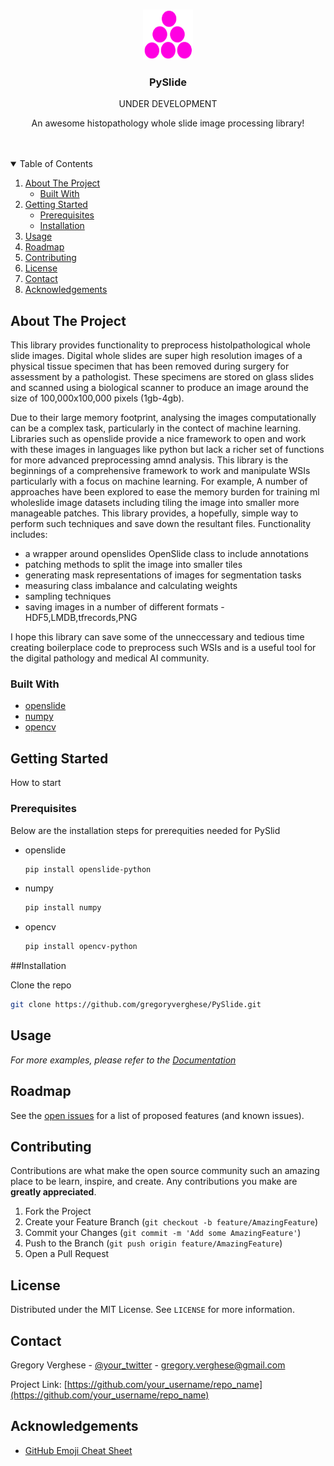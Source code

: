 <!--
*** Thanks for checking out the Best-README-Template. If you have a suggestion
*** that would make this better, please fork the repo and create a pull request
*** or simply open an issue with the tag "enhancement".
*** Thanks again! Now go create something AMAZING! :D
-->



<!-- PROJECT SHIELDS -->
<!--
*** I'm using markdown "reference style" links for readability.
*** Reference links are enclosed in brackets [ ] instead of parentheses ( ).
*** See the bottom of this document for the declaration of the reference variables
*** for contributors-url, forks-url, etc. This is an optional, concise syntax you may use.
*** https://www.markdownguide.org/basic-syntax/#reference-style-links
-->

<!--
***[![Contributors][contributors-shield]][contributors-url]
***[![Forks][forks-shield]][forks-url]
***[![Stargazers][stars-shield]][stars-url]
***[![Issues][issues-shield]][issues-url]
***[![MIT License][license-shield]][license-url]
***[![LinkedIn][linkedin-shield]][linkedin-url]
-->


<!-- PROJECT LOGO -->
<br />
<p align="center">
  <a href="https://github.com/othneildrew/Best-README-Template">
    <img src="images/logo.png" alt="Logo" width="80" height="80">
  </a>

  <h3 align="center">PySlide</h3>
  
  <p align="center">UNDER DEVELOPMENT</p>

  <p align="center">
    An awesome histopathology whole slide image processing library!
    <br />
</a>
    <br />
    <br />
  </p>
</p>


<!-- TABLE OF CONTENTS -->
<details open="open">
  <summary>Table of Contents</summary>
  <ol>
    <li>
      <a href="#about-the-project">About The Project</a>
      <ul>
        <li><a href="#built-with">Built With</a></li>
      </ul>
    </li>
    <li>
      <a href="#getting-started">Getting Started</a>
      <ul>
        <li><a href="#prerequisites">Prerequisites</a></li>
        <li><a href="#installation">Installation</a></li>
      </ul>
    </li>
    <li><a href="#usage">Usage</a></li>
    <li><a href="#roadmap">Roadmap</a></li>
    <li><a href="#contributing">Contributing</a></li>
    <li><a href="#license">License</a></li>
    <li><a href="#contact">Contact</a></li>
    <li><a href="#acknowledgements">Acknowledgements</a></li>
  </ol>
</details>



<!-- ABOUT THE PROJECT -->
## About The Project

This library provides functionality to preprocess histolpathological whole slide images. Digital whole slides are super high resolution images of a physical tissue specimen that has been removed during surgery for assessment by a pathologist. These specimens are stored on glass slides and scanned using a biological scanner to produce an image around the size of 100,000x100,000 pixels (1gb-4gb). 

Due to their large memory footprint, analysing the images computationally can be a complex task, particularly in the contect of machine learning. Libraries such as openslide provide a nice framework to open and work with these images in languages like python but lack a richer set of functions for more advanced preprocessing amnd analysis. This library is the beginnings of a comprehensive framework to work and manipulate WSIs particularly with a focus on machine learning. For example, A number of approaches have been explored to ease the memory burden for training ml wholeslide image datasets including tiling the image into smaller more manageable patches. This library provides, a hopefully, simple way to perform such techniques and save down the resultant files. Functionality includes:

* a wrapper around openslides OpenSlide class to include annotations
* patching methods to split the image into smaller tiles
* generating mask representations of images for segmentation tasks
* measuring class imbalance and calculating weights
* sampling techniques
* saving images in a number of different formats - HDF5,LMDB,tfrecords,PNG

I hope this library can save some of the unneccessary and tedious time creating boilerplace code to preprocess such WSIs and is a useful tool for the digital pathology and medical AI community.

### Built With

* [openslide](https://openslide.org/)
* [numpy](https://numpy.org/)
* [opencv](https://opencv.org/)


<!-- GETTING STARTED -->
## Getting Started

How to start

### Prerequisites

Below are the installation steps for prerequities needed for PySlid

* openslide
  ```sh
  pip install openslide-python
  ```
* numpy
  ```sh
  pip install numpy 
  ```
* opencv
  ```sh
  pip install opencv-python
  ```

##Installation

Clone the repo
   ```sh
   git clone https://github.com/gregoryverghese/PySlide.git
   ```

<!-- USAGE EXAMPLES -->
## Usage

_For more examples, please refer to the [Documentation](https://example.com)_



<!-- ROADMAP -->
## Roadmap

See the [open issues](https://github.com/othneildrew/Best-README-Template/issues) for a list of proposed features (and known issues).



<!-- CONTRIBUTING -->
## Contributing

Contributions are what make the open source community such an amazing place to be learn, inspire, and create. Any contributions you make are **greatly appreciated**.

1. Fork the Project
2. Create your Feature Branch (`git checkout -b feature/AmazingFeature`)
3. Commit your Changes (`git commit -m 'Add some AmazingFeature'`)
4. Push to the Branch (`git push origin feature/AmazingFeature`)
5. Open a Pull Request



<!-- LICENSE -->
## License

Distributed under the MIT License. See `LICENSE` for more information.



<!-- CONTACT -->
## Contact

Gregory Verghese - [@your_twitter](https://twitter.com/your_username) - gregory.verghese@gmail.com

Project Link: [https://github.com/your_username/repo_name](https://github.com/your_username/repo_name)



<!-- ACKNOWLEDGEMENTS -->
## Acknowledgements
* [GitHub Emoji Cheat Sheet](https://www.webpagefx.com/tools/emoji-cheat-sheet)


<!-- MARKDOWN LINKS & IMAGES -->
<!-- https://www.markdownguide.org/basic-syntax/#reference-style-links -->
[contributors-shield]: https://img.shields.io/github/contributors/othneildrew/Best-README-Template.svg?style=for-the-badge
[contributors-url]: https://github.com/othneildrew/Best-README-Template/graphs/contributors
[forks-shield]: https://img.shields.io/github/forks/othneildrew/Best-README-Template.svg?style=for-the-badge
[forks-url]: https://github.com/othneildrew/Best-README-Template/network/members
[stars-shield]: https://img.shields.io/github/stars/othneildrew/Best-README-Template.svg?style=for-the-badge
[stars-url]: https://github.com/othneildrew/Best-README-Template/stargazers
[issues-shield]: https://img.shields.io/github/issues/othneildrew/Best-README-Template.svg?style=for-the-badge
[issues-url]: https://github.com/othneildrew/Best-README-Template/issues
[license-shield]: https://img.shields.io/github/license/othneildrew/Best-README-Template.svg?style=for-the-badge
[license-url]: https://github.com/othneildrew/Best-README-Template/blob/master/LICENSE.txt
[linkedin-shield]: https://img.shields.io/badge/-LinkedIn-black.svg?style=for-the-badge&logo=linkedin&colorB=555
[linkedin-url]: https://linkedin.com/in/othneildrew
[product-screenshot]: images/screenshot.png
